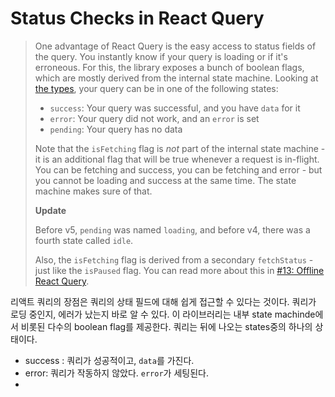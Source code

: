 # Status Checks in React Query

> One advantage of React Query is the easy access to status fields of the query. You instantly know if your query is loading or if it's erroneous. For this, the library exposes a bunch of boolean flags, which are mostly derived from the internal state machine. Looking at [the types](https://github.com/TanStack/query/blob/87358d73582b369f06cc81d0dfa135323df7d43d/packages/query-core/src/types.ts#L441), your query can be in one of the following states:
>
> - `success`: Your query was successful, and you have `data` for it
> - `error`: Your query did not work, and an `error` is set
> - `pending`: Your query has no data
>
> Note that the `isFetching` flag is *not* part of the internal state machine - it is an additional flag that will be true whenever a request is in-flight. You can be fetching and success, you can be fetching and error - but you cannot be loading and success at the same time. The state machine makes sure of that.
>
> **Update**
>
> Before v5, `pending` was named `loading`, and before v4, there was a fourth state called `idle`.
>
> Also, the `isFetching` flag is derived from a secondary `fetchStatus` - just like the `isPaused` flag. You can read more about this in [#13: Offline React Query](https://tkdodo.eu/blog/offline-react-query).

리액트 쿼리의 장점은 쿼리의 상태 필드에 대해 쉽게 접근할 수 있다는 것이다. 쿼리가 로딩 중인지, 에러가 났는지 바로 알 수 있다. 이 라이브러리는 내부 state machinde에서 비롯된 다수의 boolean flag를 제공한다. 쿼리는 뒤에 나오는 states중의 하나의 상태이다.

- success : 쿼리가 성공적이고, `data`를 가진다.
- error: 쿼리가 작동하지 않았다. `error`가 세팅된다.
- 

